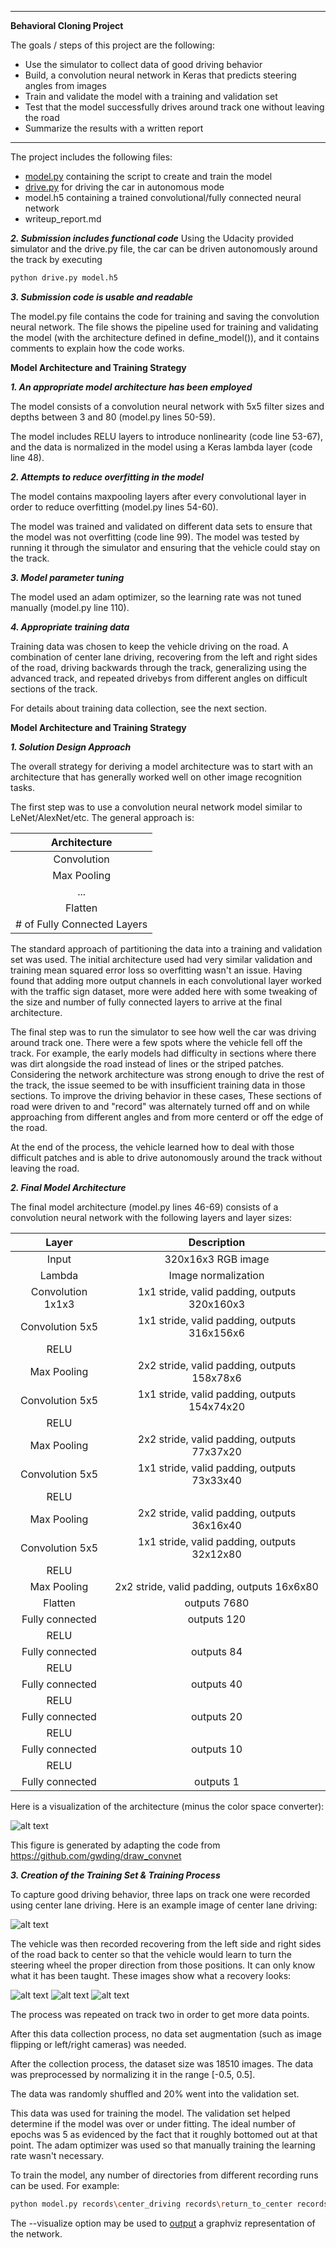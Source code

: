 
---

**Behavioral Cloning Project**

The goals / steps of this project are the following:
* Use the simulator to collect data of good driving behavior
* Build, a convolution neural network in Keras that predicts steering angles from images
* Train and validate the model with a training and validation set
* Test that the model successfully drives around track one without leaving the road
* Summarize the results with a written report


[//]: # (Image References)

[image1]: ./examples/arch_viz.png "Model Visualization"
[image2]: ./examples/center_example.jpg "Center Driving"
[image3]: ./examples/center_from_left.jpg "Recovery From Left"
[image4]: ./examples/advanced_return_from_left.jpg "Advanced Recovery From Left"
[image5]: ./examples/return_from_right.jpg "Recovery From Right"

---

The project includes the following files:
* [model.py](https://github.com/spillow/CarND-Behavioral-Cloning-P3/blob/master/model.py) containing the script to create and train the model
* [drive.py](https://github.com/spillow/CarND-Behavioral-Cloning-P3/blob/master/drive.py) for driving the car in autonomous mode
* model.h5 containing a trained convolutional/fully connected neural network
* writeup_report.md

***2. Submission includes functional code***
Using the Udacity provided simulator and the drive.py file, the car can be driven autonomously around the track by executing
```sh
python drive.py model.h5
```

***3. Submission code is usable and readable***

The model.py file contains the code for training and saving the convolution neural network. The file shows the pipeline used for training and validating the model (with the architecture defined in define_model()), and it contains comments to explain how the code works.

**Model Architecture and Training Strategy**

***1. An appropriate model architecture has been employed***

The model consists of a convolution neural network with 5x5 filter sizes and depths between 3 and 80 (model.py lines 50-59).

The model includes RELU layers to introduce nonlinearity (code line 53-67), and the data is normalized in the model using a Keras lambda layer (code line 48).

***2. Attempts to reduce overfitting in the model***

The model contains maxpooling layers after every convolutional layer in order to reduce overfitting (model.py lines 54-60).

The model was trained and validated on different data sets to ensure that the model was not overfitting (code line 99). The model was tested by running it through the simulator and ensuring that the vehicle could stay on the track.

***3. Model parameter tuning***

The model used an adam optimizer, so the learning rate was not tuned manually (model.py line 110).

***4. Appropriate training data***

Training data was chosen to keep the vehicle driving on the road. A combination of center lane driving, recovering from the left and right sides of the road, driving backwards through the track, generalizing using the advanced track, and repeated drivebys from different angles on difficult sections of the track.

For details about training data collection, see the next section.

**Model Architecture and Training Strategy**

***1. Solution Design Approach***

The overall strategy for deriving a model architecture was to start with an architecture that has generally worked
well on other image recognition tasks.

The first step was to use a convolution neural network model similar to LeNet/AlexNet/etc.  The general approach is:

| Architecture               |
|:--------------------------:|
| Convolution                |
| Max Pooling                |
| ...                        |
| Flatten                    |
| # of Fully Connected Layers|

The standard approach of partitioning the data into a training and validation set was used.  The initial architecture
used had very similar validation and training mean squared error loss so overfitting wasn't an issue.  Having found
that adding more output channels in each convolutional layer worked with the traffic sign dataset, more were added here
with some tweaking of the size and number of fully connected layers to arrive at the final architecture.

The final step was to run the simulator to see how well the car was driving around track one. There were a few spots where the vehicle fell off the track. For example, the early models had difficulty in sections where there was dirt alongside the road
instead of lines or the striped patches.  Considering the network architecture was strong enough to drive the rest of the track,
the issue seemed to be with insufficient training data in those sections.  To improve the driving behavior in these cases,
These sections of road were driven to and "record" was alternately turned off and on while approaching from different angles
and from more centerd or off the edge of the road.

At the end of the process, the vehicle learned how to deal with those difficult patches and is able to drive autonomously around the track without leaving the road.

***2. Final Model Architecture***

The final model architecture (model.py lines 46-69) consists of a convolution neural network with the following layers and layer sizes:

| Layer         		    |     Description	        					            |
|:---------------------:|:---------------------------------------------:|
| Input         		    | 320x16x3 RGB image   							            |
| Lambda                | Image normalization  							            |
| Convolution 1x1x3   	| 1x1 stride, valid padding, outputs 320x160x3  |
| Convolution 5x5     	| 1x1 stride, valid padding, outputs 316x156x6 	|
| RELU					        |												                        |
| Max Pooling           |	2x2 stride,	valid padding, outputs 158x78x6   |
| Convolution 5x5    	  | 1x1 stride, valid padding, outputs 154x74x20 	|
| RELU					        |												                        |
| Max Pooling           |	2x2 stride,	valid padding, outputs 77x37x20   |
| Convolution 5x5    	  | 1x1 stride, valid padding, outputs 73x33x40 	|
| RELU					        |												                        |
| Max Pooling           |	2x2 stride,	valid padding, outputs 36x16x40   |
| Convolution 5x5    	  | 1x1 stride, valid padding, outputs 32x12x80	  |
| RELU					        |												                        |
| Max Pooling           |	2x2 stride,	valid padding, outputs 16x6x80    |
| Flatten               |	outputs 7680					                        |
| Fully connected		    | outputs 120                                   |
| RELU					        |												                        |
| Fully connected		    | outputs 84                                    |
| RELU					        |												                        |
| Fully connected		    | outputs 40                                    |
| RELU					        |												                        |
| Fully connected		    | outputs 20                                    |
| RELU					        |												                        |
| Fully connected		    | outputs 10                                    |
| RELU					        |												                        |
| Fully connected		    | outputs 1                                     |

Here is a visualization of the architecture (minus the color space converter):

![alt text][image1]

This figure is generated by adapting the code from https://github.com/gwding/draw_convnet

***3. Creation of the Training Set & Training Process***

To capture good driving behavior, three laps on track one were recorded using center lane driving. Here is an example image of center lane driving:

![alt text][image2]

The vehicle was then recorded recovering from the left side and right sides of the road back to center so that the vehicle would learn to turn the steering wheel the proper direction from those positions.  It can only know what it has been taught.
These images show what a recovery looks:

![alt text][image3]
![alt text][image4]
![alt text][image5]

The process was repeated on track two in order to get more data points.

After this data collection process, no data set augmentation (such as image flipping or left/right cameras) was needed.

After the collection process, the dataset size was 18510 images. The data was preprocessed by normalizing it in the range
[-0.5, 0.5].

The data was randomly shuffled and 20% went into the validation set.

This data was used for training the model. The validation set helped determine if the model was over or under fitting. The ideal number of epochs was 5 as evidenced by the fact that it roughly bottomed out at that point. The adam optimizer was used so that manually training the learning rate wasn't necessary.

To train the model, any number of directories from different recording runs can be used.  For example:

```sh
python model.py records\center_driving records\return_to_center records\return_to_center_from_left
```

The --visualize option may be used to [output](https://github.com/spillow/CarND-Behavioral-Cloning-P3/blob/master/examples/model.png) a graphviz representation of the network.
